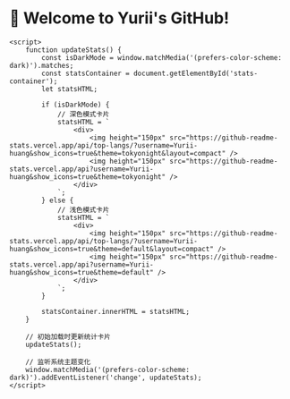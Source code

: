 # 👋 Welcome to Yurii's GitHub!

<!DOCTYPE html>
<html lang="zh-CN">
<head>
    <meta charset="UTF-8">
    <meta name="viewport" content="width=device-width, initial-scale=1.0">
    <title>Yurii's GitHub Stats</title>
</head>
<body>
    <div id="stats-container">
        <!-- 占位元素，后续通过 JS 动态填充内容 -->
    </div>

    <script>
        function updateStats() {
            const isDarkMode = window.matchMedia('(prefers-color-scheme: dark)').matches;
            const statsContainer = document.getElementById('stats-container');
            let statsHTML;

            if (isDarkMode) {
                // 深色模式卡片
                statsHTML = `
                    <div>
                        <img height="150px" src="https://github-readme-stats.vercel.app/api/top-langs/?username=Yurii-huang&show_icons=true&theme=tokyonight&layout=compact" />
                        <img height="150px" src="https://github-readme-stats.vercel.app/api?username=Yurii-huang&show_icons=true&theme=tokyonight" />
                    </div>
                `;
            } else {
                // 浅色模式卡片
                statsHTML = `
                    <div>
                        <img height="150px" src="https://github-readme-stats.vercel.app/api/top-langs/?username=Yurii-huang&show_icons=true&theme=default&layout=compact" />
                        <img height="150px" src="https://github-readme-stats.vercel.app/api?username=Yurii-huang&show_icons=true&theme=default" />
                    </div>
                `;
            }

            statsContainer.innerHTML = statsHTML;
        }

        // 初始加载时更新统计卡片
        updateStats();

        // 监听系统主题变化
        window.matchMedia('(prefers-color-scheme: dark)').addEventListener('change', updateStats);
    </script>
</body>
</html>
